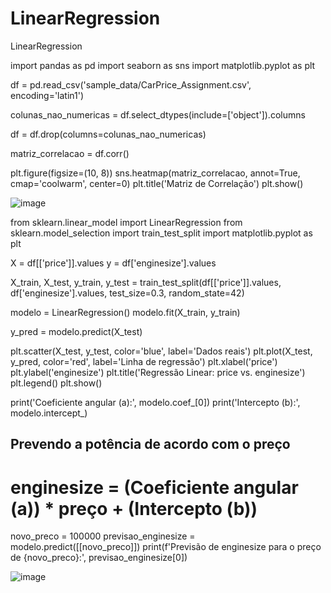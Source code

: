 # LinearRegression
LinearRegression



import pandas as pd
import seaborn as sns
import matplotlib.pyplot as plt


df = pd.read_csv('sample_data/CarPrice_Assignment.csv', encoding='latin1')

colunas_nao_numericas = df.select_dtypes(include=['object']).columns

df = df.drop(columns=colunas_nao_numericas)

matriz_correlacao = df.corr()

plt.figure(figsize=(10, 8))
sns.heatmap(matriz_correlacao, annot=True, cmap='coolwarm', center=0)
plt.title('Matriz de Correlação')
plt.show()


![image](https://github.com/BrenoMendesMoura/LinearRegression/assets/80074264/2ce26665-f0ba-4e80-a8d8-62426ba14257)


from sklearn.linear_model import LinearRegression
from sklearn.model_selection import train_test_split
import matplotlib.pyplot as plt

X = df[['price']].values
y = df['enginesize'].values

X_train, X_test, y_train, y_test = train_test_split(df[['price']].values, df['enginesize'].values, test_size=0.3, random_state=42)

modelo = LinearRegression()
modelo.fit(X_train, y_train)

y_pred = modelo.predict(X_test)


plt.scatter(X_test, y_test, color='blue', label='Dados reais')
plt.plot(X_test, y_pred, color='red', label='Linha de regressão')
plt.xlabel('price')
plt.ylabel('enginesize')
plt.title('Regressão Linear: price vs. enginesize')
plt.legend()
plt.show()

print('Coeficiente angular (a):', modelo.coef_[0])
print('Intercepto (b):', modelo.intercept_)

## Prevendo a potência de acordo com o preço
# enginesize = (Coeficiente angular (a)) * preço + (Intercepto (b))

novo_preco = 100000
previsao_enginesize = modelo.predict([[novo_preco]])
print(f'Previsão de enginesize para o preço de {novo_preco}:', previsao_enginesize[0])



![image](https://github.com/BrenoMendesMoura/LinearRegression/assets/80074264/516c98cf-94e4-44bc-8f91-e9fa9409b409)

